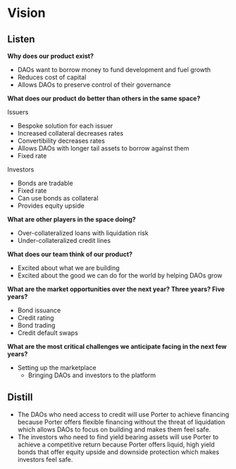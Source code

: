 # Vision

## Listen

**Why does our product exist?**

- DAOs want to borrow money to fund development and fuel growth
- Reduces cost of capital
- Allows DAOs to preserve control of their governance

**What does our product do better than others in the same space?**

Issuers

- Bespoke solution for each issuer
- Increased collateral decreases rates
- Convertibility decreases rates
- Allows DAOs with longer tail assets to borrow against them
- Fixed rate

Investors

- Bonds are tradable
- Fixed rate
- Can use bonds as collateral
- Provides equity upside

**What are other players in the space doing?**

- Over-collateralized loans with liquidation risk
- Under-collateralized credit lines

**What does our team think of our product?**

- Excited about what we are building
- Excited about the good we can do for the world by helping DAOs grow

**What are the market opportunities over the next year? Three years? Five years?**

- Bond issuance
- Credit rating
- Bond trading
- Credit default swaps

**What are the most critical challenges we anticipate facing in the next few years?**

- Setting up the marketplace
  - Bringing DAOs and investors to the platform

## Distill

- The DAOs who need access to credit will use Porter to achieve financing because Porter offers flexible financing without the threat of liquidation which allows DAOs to focus on building and makes them feel safe.
- The investors who need to find yield bearing assets will use Porter to achieve a competitive return because Porter offers liquid, high yield bonds that offer equity upside and downside protection which makes investors feel safe.
